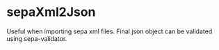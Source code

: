# sepaXml2Json
Useful when importing sepa xml files. Final json object can be validated using sepa-validator.
